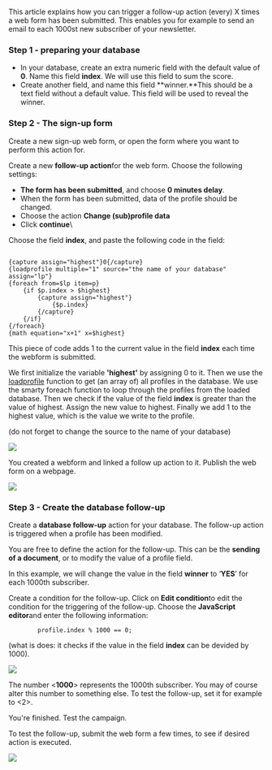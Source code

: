 This article explains how you can trigger a follow-up action (every) X
times a web form has been submitted. This enables you for example to
send an email to each 1000st new subscriber of your newsletter.

### Step 1 - preparing your database

-   In your database, create an extra numeric field with the default
    value of **0**. Name this field **index**. We will use this field to
    sum the score.
-   Create another field, and name this field **winner.**This should be
    a text field without a default value. This field will be used to
    reveal the winner.

### Step 2 - The sign-up form

Create a new sign-up web form, or open the form where you want to
perform this action for.

Create a new **follow-up action**for the web form. Choose the following
settings:

-   **The form has been submitted**, and choose **0 minutes delay**.
-   When the form has been submitted, data of the profile should be
    changed.
-   Choose the action **Change (sub)profile data**
-   Click **continue**\

Choose the field **index**, and paste the following code in the field:

~~~~ {.language-php}

{capture assign="highest"}0{/capture}
{loadprofile multiple="1" source="the name of your database" assign="lp"}
{foreach from=$lp item=p}
    {if $p.index > $highest}
        {capture assign="highest"}
            {$p.index}
        {/capture}
    {/if}
{/foreach}
{math equation="x+1" x=$highest}
~~~~

This piece of code adds 1 to the current value in the field **index**
each time the webform is submitted.

We first initialize the variable **'highest'** by assigning 0 to it.
Then we use the
[loadprofile](http://www.copernica.com/en/support/loadprofile-and-loadsubprofile)
function to get (an array of) all profiles in the database. We use the
smarty foreach function to loop through the profiles from the loaded
database. Then we check if the value of the field **index** is greater
than the value of highest. Assign the new value to highest. Finally we
add 1 to the highest value, which is the value we write to the profile.

(do not forget to change the source to the name of your database)

![](followupcode.png)

You created a webform and linked a follow up action to it. Publish the
web form on a webpage.

![](website.png)

### Step 3 - Create the database follow-up

Create a **database follow-up** action for your database. The follow-up
action is triggered when a profile has been modified.

You are free to define the action for the follow-up. This can be the
**sending of a document**, or to modify the value of a profile field.

In this example, we will change the value in the field **winner** to
‘**YES**’ for each 1000th subscriber.

Create a condition for the follow-up. Click on **Edit condition**to edit
the condition for the triggering of the follow-up. Choose the
**JavaScript editor**and enter the following information:

            profile.index % 1000 == 0;
        

(what is does: it checks if the value in the field **index** can be
devided by 1000).

![](profilevolgnummer.png)

The number \<**1000**\> represents the 1000th subscriber. You may of
course alter this number to something else. To test the follow-up, set
it for example to \<2\>.

You're finished. Test the campaign.

To test the follow-up, submit the web form a few times, to see if
desired action is executed.

![](databaseview.png)

